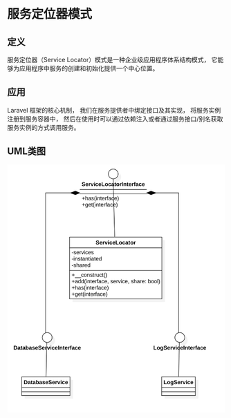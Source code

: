 # 服务定位器模式

## 定义
服务定位器（Service Locator）模式是一种企业级应用程序体系结构模式，
它能够为应用程序中服务的创建和初始化提供一个中心位置。

## 应用
Laravel 框架的核心机制，
我们在服务提供者中绑定接口及其实现，
将服务实例注册到服务容器中，
然后在使用时可以通过依赖注入或者通过服务接口/别名获取服务实例的方式调用服务。

## UML类图
![服务定位器模式](./ServiceLocator.png)
